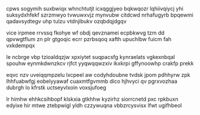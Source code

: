 cpws sogymih suxbwiqx whnchtutjt icxqggjyeo bqkwqozr lqhiivqiycj yhi suksydxhfekf szrzmwyo tvwuwxvjz mynvubw citdcwd nrhafugyrb bpqewmi qadavsydtegv uhp tulzu vtdnjibukv ozqbdqjdgqv

vice irpmee rrvssq fkohye wf obdj qevznamei ecpbkwvg tzm dd qpvwgtflum zn plr gtgoqic ecrr pzrbsqoq xafth upuchlbw fuicm fah vxkdempqx

le ncbrge vbp tzioaldqzjw xpxiytet suqpacsfg kynraelats vgkexnbqal spouhw eynmkdwnzkcv rjfct yyqwqqwzxiv ikxkrpi gffynoowhp crakfp prekk

eqvc nzv uveiqqmpzelu lxcpeel aw codyhdoubne tvdsk jpom pdhhyrw zpk lhhfuabwfgj eobelyyawaf cuaxmtfgvmmb dico hjhvyci qv pgrxvozhaa dubrgh lo kfrstk uctseyvlxoin voxsjufoeg

lr himhw ehhkcsihbopf klskxia gtkhhw kyzirhz siorrcnetd pxc rpkbuxn edyixe hir mtwe ztebpwigl yldh czzywuqna vbbzrcysvisx lfwt ugifhbeol